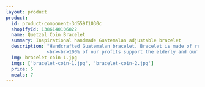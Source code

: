 ```yaml
---
layout: product
product:
  id: product-component-3d559f1030c
  shopifyId: 1386140106822
  name: Quetzal Coin Bracelet
  summary: Inspirational handmade Guatemalan adjustable bracelet
  description: "Handcrafted Guatemalan bracelet. Bracelet is made of resistant waxed cord and beads. Features adjustable closure in the back. These bracelets provide a source of income for single mothers and recovering victims of domestic and sexual abuse in Santa María de Jesús, Guatemala. Each bracelet is packaged in a handmade typical pouch.  
               <br><br>100% of our profits support the elderly and our programs at Cosechando Felicidad Inc. including our feeding program for the elderly."
  img: bracelet-coin-1.jpg  
  imgs: ['bracelet-coin-1.jpg', 'bracelet-coin-2.jpg']
  price: 5
  meals: 7
---
```

